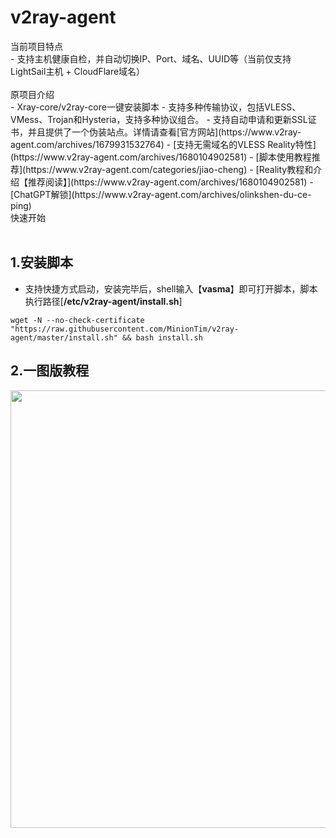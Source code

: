 # v2ray-agent

<summary>当前项目特点</summary>
- 支持主机健康自检，并自动切换IP、Port、域名、UUID等（当前仅支持LightSail主机 + CloudFlare域名） 
<br/>
<br/>

<summary>原项目介绍</summary>
- Xray-core/v2ray-core一键安装脚本  
- 支持多种传输协议，包括VLESS、VMess、Trojan和Hysteria，支持多种协议组合。  
- 支持自动申请和更新SSL证书，并且提供了一个伪装站点。详情请查看[官方网站](https://www.v2ray-agent.com/archives/1679931532764)
- [支持无需域名的VLESS Reality特性](https://www.v2ray-agent.com/archives/1680104902581)
- [脚本使用教程推荐](https://www.v2ray-agent.com/categories/jiao-cheng)
- [Reality教程和介绍【推荐阅读】](https://www.v2ray-agent.com/archives/1680104902581)
- [ChatGPT解锁](https://www.v2ray-agent.com/archives/olinkshen-du-ce-ping)


<summary>快速开始</summary>
<br/>

## 1.安装脚本

- 支持快捷方式启动，安装完毕后，shell输入【**vasma**】即可打开脚本，脚本执行路径[**/etc/v2ray-agent/install.sh**]

```
wget -N --no-check-certificate "https://raw.githubusercontent.com/MinionTim/v2ray-agent/master/install.sh" && bash install.sh
```

## 2.一图版教程

<img src="https://raw.githubusercontent.com/mack-a/v2ray-agent/master/fodder/install/install.jpg" width=700>

